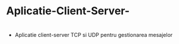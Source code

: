 # Aplicatie-Client-Server-


- #
    Aplicatie client-server TCP si UDP pentru gestionarea mesajelor
